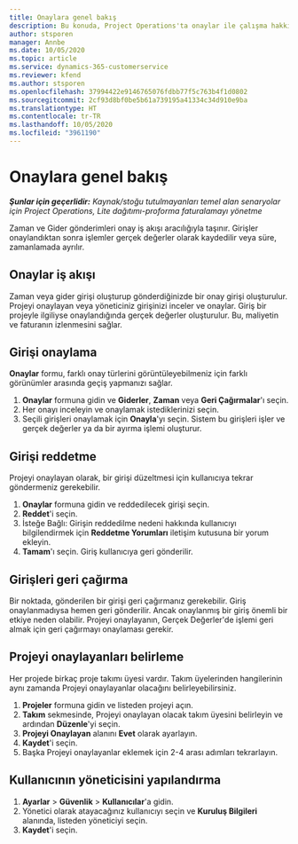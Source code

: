 ```yaml
---
title: Onaylara genel bakış
description: Bu konuda, Project Operations'ta onaylar ile çalışma hakkında bilgiler sağlanmaktadır.
author: stsporen
manager: Annbe
ms.date: 10/05/2020
ms.topic: article
ms.service: dynamics-365-customerservice
ms.reviewer: kfend
ms.author: stsporen
ms.openlocfilehash: 37994422e9146765076fdbb77f5c763b4f1d0802
ms.sourcegitcommit: 2cf93d8bf0be5b61a739195a41334c34d910e9ba
ms.translationtype: HT
ms.contentlocale: tr-TR
ms.lasthandoff: 10/05/2020
ms.locfileid: "3961190"
---
```

# <a name="approvals-overview"></a>Onaylara genel bakış

_**Şunlar için geçerlidir:** Kaynak/stoğu tutulmayanları temel alan senaryolar için Project Operations, Lite dağıtımı-proforma faturalamayı yönetme_

Zaman ve Gider gönderimleri onay iş akışı aracılığıyla taşınır. Girişler onaylandıktan sonra işlemler gerçek değerler olarak kaydedilir veya süre, zamanlamada ayrılır.

## <a name="approvals-workflow"></a>Onaylar iş akışı
Zaman veya gider girişi oluşturup gönderdiğinizde bir onay girişi oluşturulur. Projeyi onaylayan veya yöneticiniz girişinizi inceler ve onaylar. Giriş bir projeyle ilgiliyse onaylandığında gerçek değerler oluşturulur. Bu, maliyetin ve faturanın izlenmesini sağlar. 

## <a name="approve-an-entry"></a>Girişi onaylama
**Onaylar** formu, farklı onay türlerini görüntüleyebilmeniz için farklı görünümler arasında geçiş yapmanızı sağlar.
  
1. **Onaylar** formuna gidin ve **Giderler**, **Zaman** veya **Geri Çağırmalar**'ı seçin.
2. Her onayı inceleyin ve onaylamak istediklerinizi seçin.
3. Seçili girişleri onaylamak için **Onayla**'yı seçin.
Sistem bu girişleri işler ve gerçek değerler ya da bir ayırma işlemi oluşturur.

## <a name="reject-an-entry"></a>Girişi reddetme
Projeyi onaylayan olarak, bir girişi düzeltmesi için kullanıcıya tekrar göndermeniz gerekebilir.
  
1. **Onaylar** formuna gidin ve reddedilecek girişi seçin. 
2. **Reddet**'i seçin.
3. İsteğe Bağlı: Girişin reddedilme nedeni hakkında kullanıcıyı bilgilendirmek için **Reddetme Yorumları** iletişim kutusuna bir yorum ekleyin.
4. **Tamam**'ı seçin. Giriş kullanıcıya geri gönderilir.
  
## <a name="recall-entries"></a>Girişleri geri çağırma
Bir noktada, gönderilen bir girişi geri çağırmanız gerekebilir. Giriş onaylanmadıysa hemen geri gönderilir. Ancak onaylanmış bir giriş önemli bir etkiye neden olabilir. Projeyi onaylayanın, Gerçek Değerler'de işlemi geri almak için geri çağırmayı onaylaması gerekir.

## <a name="specify-project-approvers"></a>Projeyi onaylayanları belirleme
Her projede birkaç proje takımı üyesi vardır. Takım üyelerinden hangilerinin aynı zamanda Projeyi onaylayanlar olacağını belirleyebilirsiniz.

1. **Projeler** formuna gidin ve listeden projeyi açın.
2. **Takım** sekmesinde, Projeyi onaylayan olacak takım üyesini belirleyin ve ardından **Düzenle**'yi seçin.
3. **Projeyi Onaylayan** alanını **Evet** olarak ayarlayın.
4. **Kaydet**'i seçin.
5. Başka Projeyi onaylayanlar eklemek için 2-4 arası adımları tekrarlayın.

## <a name="configure-the-users-manager"></a>Kullanıcının yöneticisini yapılandırma

1. **Ayarlar** > **Güvenlik** > **Kullanıcılar**'a gidin.
2. Yönetici olarak atayacağınız kullanıcıyı seçin ve **Kuruluş Bilgileri** alanında, listeden yöneticiyi seçin. 
3. **Kaydet**'i seçin.



